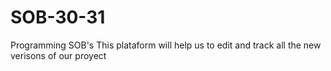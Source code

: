 # SOB-30-31
Programming SOB's
This plataform will help us to edit and track all the new verisons of our proyect
